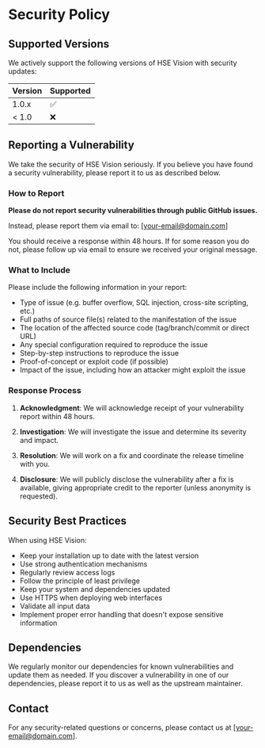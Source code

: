 # Security Policy

## Supported Versions

We actively support the following versions of HSE Vision with security updates:

| Version | Supported          |
| ------- | ------------------ |
| 1.0.x   | :white_check_mark: |
| < 1.0   | :x:                |

## Reporting a Vulnerability

We take the security of HSE Vision seriously. If you believe you have found a security vulnerability, please report it to us as described below.

### How to Report

**Please do not report security vulnerabilities through public GitHub issues.**

Instead, please report them via email to: [your-email@domain.com]

You should receive a response within 48 hours. If for some reason you do not, please follow up via email to ensure we received your original message.

### What to Include

Please include the following information in your report:

- Type of issue (e.g. buffer overflow, SQL injection, cross-site scripting, etc.)
- Full paths of source file(s) related to the manifestation of the issue
- The location of the affected source code (tag/branch/commit or direct URL)
- Any special configuration required to reproduce the issue
- Step-by-step instructions to reproduce the issue
- Proof-of-concept or exploit code (if possible)
- Impact of the issue, including how an attacker might exploit the issue

### Response Process

1. **Acknowledgment**: We will acknowledge receipt of your vulnerability report within 48 hours.

2. **Investigation**: We will investigate the issue and determine its severity and impact.

3. **Resolution**: We will work on a fix and coordinate the release timeline with you.

4. **Disclosure**: We will publicly disclose the vulnerability after a fix is available, giving appropriate credit to the reporter (unless anonymity is requested).

## Security Best Practices

When using HSE Vision:

- Keep your installation up to date with the latest version
- Use strong authentication mechanisms
- Regularly review access logs
- Follow the principle of least privilege
- Keep your system and dependencies updated
- Use HTTPS when deploying web interfaces
- Validate all input data
- Implement proper error handling that doesn't expose sensitive information

## Dependencies

We regularly monitor our dependencies for known vulnerabilities and update them as needed. If you discover a vulnerability in one of our dependencies, please report it to us as well as the upstream maintainer.

## Contact

For any security-related questions or concerns, please contact us at [your-email@domain.com].